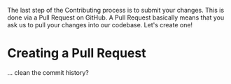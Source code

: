The last step of the Contributing process is to submit your changes. This is done via a Pull Request on GitHub. 
A Pull Request basically means that you ask us to pull your changes into our codebase. Let's create one!

# Creating a Pull Request


... clean the commit history?

